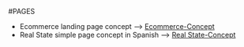 #PAGES 
- Ecommerce landing page concept --> <a href="https://gombosgheorghe.github.io/Ecomm-Concept" target="_blank" > Ecommerce-Concept </a>
- Real State simple page concept in Spanish -->  <a href="https://gombosgheorghe.github.io/RealState-Concept-ES" target="_blank" > Real State-Concept </a>

